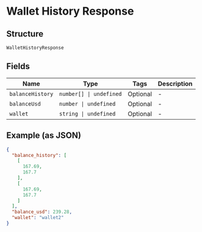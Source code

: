 
# Wallet History Response

## Structure

`WalletHistoryResponse`

## Fields

| Name | Type | Tags | Description |
|  --- | --- | --- | --- |
| `balanceHistory` | `number[] \| undefined` | Optional | - |
| `balanceUsd` | `number \| undefined` | Optional | - |
| `wallet` | `string \| undefined` | Optional | - |

## Example (as JSON)

```json
{
  "balance_history": [
    [
      167.69,
      167.7
    ],
    [
      167.69,
      167.7
    ]
  ],
  "balance_usd": 239.28,
  "wallet": "wallet2"
}
```


